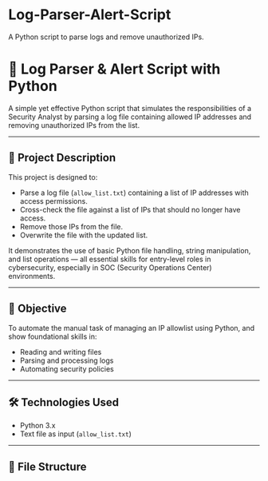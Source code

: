# Log-Parser-Alert-Script
A Python script to parse logs and remove unauthorized IPs.

# 🔧 Log Parser & Alert Script with Python

A simple yet effective Python script that simulates the responsibilities of a Security Analyst by parsing a log file containing allowed IP addresses and removing unauthorized IPs from the list.

---

## 📌 Project Description

This project is designed to:
- Parse a log file (`allow_list.txt`) containing a list of IP addresses with access permissions.
- Cross-check the file against a list of IPs that should no longer have access.
- Remove those IPs from the file.
- Overwrite the file with the updated list.

It demonstrates the use of basic Python file handling, string manipulation, and list operations — all essential skills for entry-level roles in cybersecurity, especially in SOC (Security Operations Center) environments.

---

## 🎯 Objective

To automate the manual task of managing an IP allowlist using Python, and show foundational skills in:

- Reading and writing files
- Parsing and processing logs
- Automating security policies

---

## 🛠️ Technologies Used

- Python 3.x
- Text file as input (`allow_list.txt`)

---

## 📁 File Structure

